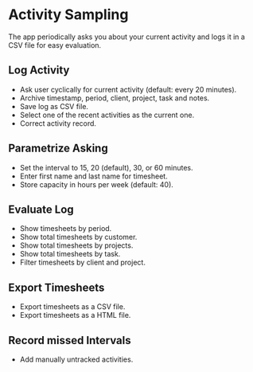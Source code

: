 ﻿# Activity Sampling

The app periodically asks you about your current activity and logs it in a CSV
file for easy evaluation.

## Log Activity

- Ask user cyclically for current activity (default: every 20 minutes).
- Archive timestamp, period, client, project, task and notes.
- Save log as CSV file.
- Select one of the recent activities as the current one.
- Correct activity record.

## Parametrize Asking

- Set the interval to 15, 20 (default), 30, or 60 minutes.
- Enter first name and last name for timesheet.
- Store capacity in hours per week (default: 40).

## Evaluate Log

- Show timesheets by period.
- Show total timesheets by customer.
- Show total timesheets by projects.
- Show total timesheets by task.
- Filter timesheets by client and project.

## Export Timesheets

- Export timesheets as a CSV file.
- Export timesheets as a HTML file.

## Record missed Intervals

- Add manually untracked activities.
